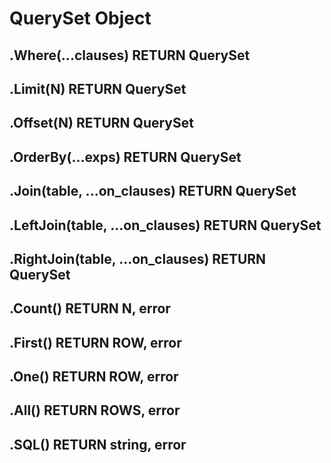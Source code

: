 # QuerySet Object

## .Where(...clauses) RETURN QuerySet

## .Limit(N) RETURN QuerySet

## .Offset(N) RETURN QuerySet

## .OrderBy(...exps) RETURN QuerySet

## .Join(table, ...on_clauses)  RETURN QuerySet

## .LeftJoin(table, ...on_clauses) RETURN QuerySet

## .RightJoin(table, ...on_clauses) RETURN QuerySet


## .Count() RETURN N, error

## .First() RETURN ROW, error

## .One() RETURN ROW, error

## .All() RETURN ROWS, error

## .SQL() RETURN string, error